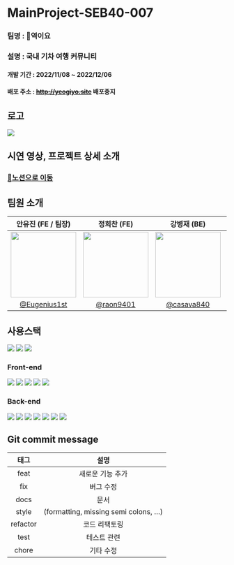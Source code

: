 # MainProject-SEB40-007
### 팀명 : 🚂역이요
### 설명 : 국내 기차 여행 커뮤니티
#### 개발 기간 : 2022/11/08 ~ 2022/12/06
#### 배포 주소 : ~~http://yeogiyo.site~~ 배포중지

## 로고
<img src = "https://pre-032-bucket.s3.ap-northeast-2.amazonaws.com/text_logo_ver4.png" >
      
## 시연 영상, 프로젝트 상세 소개
### <a href = "https://codestates.notion.site/40-Team007-f5f31466aa20417597fde76d78641813">📝노션으로 이동</a>

## 팀원 소개
|안유진 (FE / 팀장)|정희찬 (FE)|강병재 (BE)|조성웅 (BE)|
|:-:|:-:|:-:|:-:|
|<img src="https://s3.us-west-2.amazonaws.com/secure.notion-static.com/3e6936a1-faae-4373-9a29-5f77535fe8f1/Untitled_%283%29.png?X-Amz-Algorithm=AWS4-HMAC-SHA256&X-Amz-Content-Sha256=UNSIGNED-PAYLOAD&X-Amz-Credential=AKIAT73L2G45EIPT3X45%2F20221204%2Fus-west-2%2Fs3%2Faws4_request&X-Amz-Date=20221204T052813Z&X-Amz-Expires=86400&X-Amz-Signature=20cc0721e9622324696998ae9079e471c34cf490b4ee53126e9c716b4cbb2392&X-Amz-SignedHeaders=host&response-content-disposition=filename%3D%22Untitled%2520%283%29.png%22&x-id=GetObject" width=150>|<img src="https://s3.us-west-2.amazonaws.com/secure.notion-static.com/e1f0ac5b-3cd0-4ca0-89b7-d36b5023c6b8/%EB%82%B4%EC%82%AC%EC%A7%84.png?X-Amz-Algorithm=AWS4-HMAC-SHA256&X-Amz-Content-Sha256=UNSIGNED-PAYLOAD&X-Amz-Credential=AKIAT73L2G45EIPT3X45%2F20221204%2Fus-west-2%2Fs3%2Faws4_request&X-Amz-Date=20221204T052831Z&X-Amz-Expires=86400&X-Amz-Signature=4c3794d1c9580dc1577b68b145cbfaee36f2f68561c417d289d9545ca2d649c0&X-Amz-SignedHeaders=host&response-content-disposition=filename%3D%22%25EB%2582%25B4%25EC%2582%25AC%25EC%25A7%2584.png%22&x-id=GetObject" width=150 >|<img src="https://s3.us-west-2.amazonaws.com/secure.notion-static.com/b72ae129-1538-49f1-89b7-74ae0953c6e9/%EB%B3%91%EC%9E%AC%EB%8B%98.png?X-Amz-Algorithm=AWS4-HMAC-SHA256&X-Amz-Content-Sha256=UNSIGNED-PAYLOAD&X-Amz-Credential=AKIAT73L2G45EIPT3X45%2F20221204%2Fus-west-2%2Fs3%2Faws4_request&X-Amz-Date=20221204T052912Z&X-Amz-Expires=86400&X-Amz-Signature=c4ee11a315078531483f744f66ba7c4fae19055f688d1ad8584f0317334d68ac&X-Amz-SignedHeaders=host&response-content-disposition=filename%3D%22%25EB%25B3%2591%25EC%259E%25AC%25EB%258B%2598.png%22&x-id=GetObject" width=150>|<img src="https://s3.us-west-2.amazonaws.com/secure.notion-static.com/a0af3dbc-4c0f-4494-b00d-b4a158b64724/asd.png?X-Amz-Algorithm=AWS4-HMAC-SHA256&X-Amz-Content-Sha256=UNSIGNED-PAYLOAD&X-Amz-Credential=AKIAT73L2G45EIPT3X45%2F20221204%2Fus-west-2%2Fs3%2Faws4_request&X-Amz-Date=20221204T052856Z&X-Amz-Expires=86400&X-Amz-Signature=aefb305c2b6451a123872b5211f294c4469c0e94b26b1755d6d725192f4a9d4f&X-Amz-SignedHeaders=host&response-content-disposition=filename%3D%22asd.png%22&x-id=GetObject" width=150>|
|[@Eugenius1st](https://github.com/Eugenius1st)|[@raon9401](https://github.com/raon9401)| [@casava840](https://github.com/casava840)   |[@woong-sung](https://github.com/woong-sung)|

## 사용스택

<img src="https://img.shields.io/badge/github-181717?style=for-the-badge&logo=github&logoColor=white"> <img src="https://img.shields.io/badge/git-F05032?style=for-the-badge&logo=git&logoColor=white"> <img src="https://img.shields.io/badge/amazonaws-232F3E?style=for-the-badge&logo=amazonaws&logoColor=white">

### Front-end
<img src="https://img.shields.io/badge/react-61DAFB?style=for-the-badge&logo=react&logoColor=white"> <img src="https://img.shields.io/badge/React Router-CA4245?style=for-the-badge&logo=ReactRouter&logoColor=white"/> <img src="https://img.shields.io/badge/React Query-FF4154?style=for-the-badge&logo=reactquery&logoColor=white"/> <img src="https://img.shields.io/badge/tailwindcss-06B6D4?style=for-the-badge&logo=tailwindcss&logoColor=white">
<img src="https://img.shields.io/badge/recoil-f26b00?style=for-the-badge&logo=recoil&logoColor=white">

### Back-end
<img src="https://img.shields.io/badge/java-007396?style=for-the-badge&logo=java&logoColor=white"> <img src="https://img.shields.io/badge/spring-6DB33F?style=for-the-badge&logo=spring&logoColor=white"> <img src="https://img.shields.io/badge/springboot-6DB33F?style=for-the-badge&logo=springboot&logoColor=white"> <img src="https://camo.githubusercontent.com/49befa32300e8d3f71282963743f863d1eed0856ff4073fbcff0f25675912db5/68747470733a2f2f696d672e736869656c64732e696f2f62616467652f537072696e672053656375726974792d3644423333463f7374796c653d666f722d7468652d6261646765266c6f676f3d537072696e67205365637572697479266c6f676f436f6c6f723d7768697465"> <img src="https://camo.githubusercontent.com/ef6c19e247d89935d87fb7ea73b33f638e108fd495b65b5efd9e828bc1f36455/68747470733a2f2f696d672e736869656c64732e696f2f62616467652f537072696e672044617461204a50412d3041424635333f7374796c653d666f722d7468652d6261646765"> <img src="https://img.shields.io/badge/gradle-02303A?style=for-the-badge&logo=gradle&logoColor=white"> <img src="https://img.shields.io/badge/mysql-4479A1?style=for-the-badge&logo=mysql&logoColor=white"> 

## Git commit message
|태그|설명|
|:-:|:-:|
|feat|새로운 기능 추가|
|fix|버그 수정|
|docs|문서|
|style|(formatting, missing semi colons, …)|
|refactor|코드 리팩토링|
|test|테스트 관련|
|chore|기타 수정|
